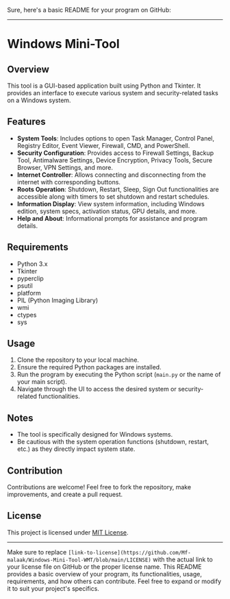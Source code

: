 Sure, here's a basic README for your program on GitHub:

---

# Windows Mini-Tool

## Overview
This tool is a GUI-based application built using Python and Tkinter. It provides an interface to execute various system and security-related tasks on a Windows system.

## Features
- **System Tools**: Includes options to open Task Manager, Control Panel, Registry Editor, Event Viewer, Firewall, CMD, and PowerShell.
- **Security Configuration**: Provides access to Firewall Settings, Backup Tool, Antimalware Settings, Device Encryption, Privacy Tools, Secure Browser, VPN Settings, and more.
- **Internet Controller**: Allows connecting and disconnecting from the internet with corresponding buttons.
- **Roots Operation**: Shutdown, Restart, Sleep, Sign Out functionalities are accessible along with timers to set shutdown and restart schedules.
- **Information Display**: View system information, including Windows edition, system specs, activation status, GPU details, and more.
- **Help and About**: Informational prompts for assistance and program details.

## Requirements
- Python 3.x
- Tkinter
- pyperclip
- psutil
- platform
- PIL (Python Imaging Library)
- wmi
- ctypes
- sys

## Usage
1. Clone the repository to your local machine.
2. Ensure the required Python packages are installed.
3. Run the program by executing the Python script (`main.py` or the name of your main script).
4. Navigate through the UI to access the desired system or security-related functionalities.

## Notes
- The tool is specifically designed for Windows systems.
- Be cautious with the system operation functions (shutdown, restart, etc.) as they directly impact system state.

## Contribution
Contributions are welcome! Feel free to fork the repository, make improvements, and create a pull request.

## License
This project is licensed under [MIT License](https://github.com/Mf-malaak/Windows-Mini-Tool-WMT/blob/main/LICENSE).

---

Make sure to replace `[link-to-license](https://github.com/Mf-malaak/Windows-Mini-Tool-WMT/blob/main/LICENSE)` with the actual link to your license file on GitHub or the proper license name. This README provides a basic overview of your program, its functionalities, usage, requirements, and how others can contribute. Feel free to expand or modify it to suit your project's specifics.

